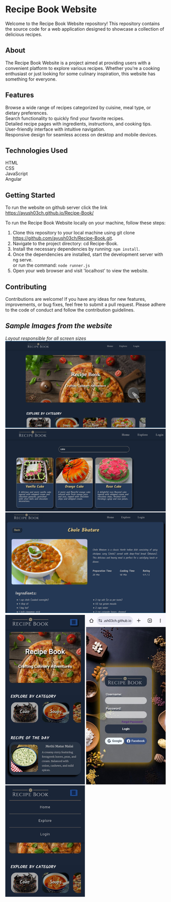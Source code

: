 # Recipe Book Website  
Welcome to the Recipe Book Website repository! This repository contains the source code for a web application designed to showcase a collection of delicious recipes.   

## About  
The Recipe Book Website is a project aimed at providing users with a convenient platform to explore various recipes. Whether you're a cooking enthusiast or just looking for some culinary inspiration, this website has something for everyone.

## Features  
Browse a wide range of recipes categorized by cuisine, meal type, or dietary preferences.  
Search functionality to quickly find your favorite recipes.  
Detailed recipe pages with ingredients, instructions, and cooking tips.  
User-friendly interface with intuitive navigation.  
Responsive design for seamless access on desktop and mobile devices.  

## Technologies Used  
HTML  
CSS  
JavaScript  
Angular  

## Getting Started
To run the website on github server click the link https://ayush03ch.github.io/Recipe-Book/  

  
To run the Recipe Book Website locally on your machine, follow these steps:  

1) Clone this repository to your local machine using git clone https://github.com/ayush03ch/Recipe-Book.git.  
2) Navigate to the project directory: cd Recipe-Book.  
3) Install the necessary dependencies by running: ```npm install```.  
4) Once the dependencies are installed, start the development server with ng serve.  
   or run the command: ```node runner.js```
6) Open your web browser and visit  'localhost'  to view the website.
   
## Contributing
Contributions are welcome! If you have any ideas for new features, improvements, or bug fixes, feel free to submit a pull request. Please adhere to the code of conduct and follow the contribution guidelines.  

## *Sample Images from the website*  
*Layout responsible for all screen sizes*  
<img src="assets/WebsiteSampleImages1.png" >
<img src="assets/WebsiteSampleImages2.png" >
<img src="assets/WebsiteSampleImages3.png" >
<img src="assets/WebsiteSample1.jpg" width=250px >
<img src="assets/WebsiteSample3.jpg" width=250px >
<img src="assets/WebsiteSample2.jpg" width=250px >
